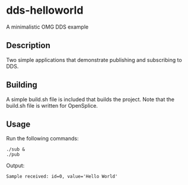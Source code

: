 # dds-helloworld
A minimalistic OMG DDS example

## Description
Two simple applications that demonstrate publishing and subscribing to DDS.

## Building
A simple build.sh file is included that builds the project. Note that the build.sh file is written for OpenSplice.

## Usage
Run the following commands:
```
./sub &
./pub
```
Output:
```
Sample received: id=0, value='Hello World'
```
